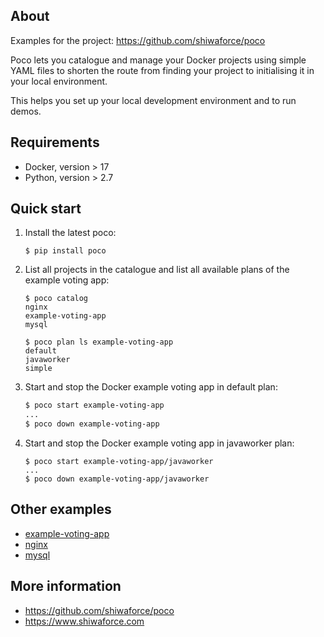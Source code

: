 About
-----

Examples for the project: https://github.com/shiwaforce/poco

Poco lets you catalogue and manage your Docker projects using
simple YAML files to shorten the route from finding your project to
initialising it in your local environment.

This helps you set up your local development environment and to run
demos.

Requirements
------------

-   Docker, version \> 17
-   Python, version \> 2.7

Quick start 
------------

1. Install the latest poco:
	```shell
	$ pip install poco
	```

2. List all projects in the catalogue and list all available plans of the example voting app:
	```shell
	$ poco catalog
	nginx
	example-voting-app
	mysql
	
	$ poco plan ls example-voting-app
    default
    javaworker
    simple
	```
     
3. Start and stop the Docker example voting app in default plan:
	```sh
	$ poco start example-voting-app
	...
	$ poco down example-voting-app 
	```
    
4. Start and stop the Docker example voting app in javaworker plan:
	```shell
	$ poco start example-voting-app/javaworker
	...
	$ poco down example-voting-app/javaworker
	```

Other examples
----------------
- [example-voting-app](https://github.com/shiwaforce/poco-example/blob/master/example-voting-app/README.md)
- [nginx](https://github.com/shiwaforce/poco-example/blob/master/nginx/README.md)
- [mysql](https://github.com/shiwaforce/poco-example/blob/master/mysql/README.md)

More information
-----------------
- https://github.com/shiwaforce/poco
- https://www.shiwaforce.com
